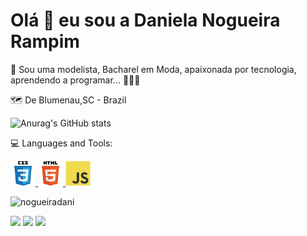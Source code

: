 <h1 align="left">Olá 👋 eu sou a Daniela Nogueira Rampim</h1>

<p align="left">🧵 Sou uma modelista, Bacharel em Moda, apaixonada por tecnologia, aprendendo a programar... 👩🏻‍💻</p>
<p align="left">🗺️ De Blumenau,SC - Brazil </p>

![Anurag's GitHub stats](https://github-readme-stats.vercel.app/api?username=nogueiraDani&show_icons=true&theme=bear)

<div>
        <p align="left">💻 Languages and Tools:</p>
        <p align="left"> <a href="https://www.w3schools.com/css/" target="_blank" rel="noreferrer"> <img
                        src="https://raw.githubusercontent.com/devicons/devicon/master/icons/css3/css3-original-wordmark.svg"
                        alt="css3" width="40" height="40" /> </a> <a href="https://www.w3.org/html/" target="_blank"
                    rel="noreferrer"> <img
                        src="https://raw.githubusercontent.com/devicons/devicon/master/icons/html5/html5-original-wordmark.svg"
                        alt="html5" width="40" height="40" /> </a> <a
                    href="https://developer.mozilla.org/en-US/docs/Web/JavaScript" target="_blank" rel="noreferrer"> <img
                        src="https://raw.githubusercontent.com/devicons/devicon/master/icons/javascript/javascript-original.svg"
                        alt="javascript" width="40" height="40" /> </a> </p>
</div>
 <p align="left"> <img
           src="https://komarev.com/ghpvc/?username=nogueiradani&label=Profile%20views&color=0e75b6&style=flat"
           alt="nogueiradani" /></p>

       
<div> 
  <a href="https://www.instagram.com/daninogueiraa" target="_blank"><img src="https://img.shields.io/badge/-Instagram-%23E4405F?style=for-the-badge&logo=instagram&logoColor=white" target="_blank"></a>
  <a href = "mailto:nogueiradanielaa@gmail.com"><img src="https://img.shields.io/badge/-Gmail-%23333?style=for-the-badge&logo=gmail&logoColor=white" target="_blank"></a>
  <a href="https://www.linkedin.com/in/daniela-nogueira-rampim/" target="_blank"><img src="https://img.shields.io/badge/-LinkedIn-%230077B5?style=for-the-badge&logo=linkedin&logoColor=white" target="_blank"></a> 
</div>






